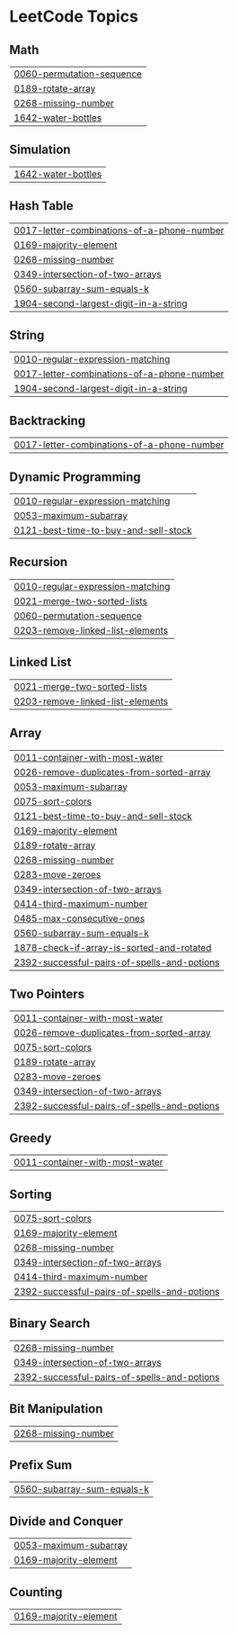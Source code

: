 

<!---LeetCode Topics Start-->
# LeetCode Topics
## Math
|  |
| ------- |
| [0060-permutation-sequence](https://github.com/solomon-2105/Leetcode-problems/tree/master/0060-permutation-sequence) |
| [0189-rotate-array](https://github.com/solomon-2105/Leetcode-problems/tree/master/0189-rotate-array) |
| [0268-missing-number](https://github.com/solomon-2105/Leetcode-problems/tree/master/0268-missing-number) |
| [1642-water-bottles](https://github.com/solomon-2105/Leetcode-problems/tree/master/1642-water-bottles) |
## Simulation
|  |
| ------- |
| [1642-water-bottles](https://github.com/solomon-2105/Leetcode-problems/tree/master/1642-water-bottles) |
## Hash Table
|  |
| ------- |
| [0017-letter-combinations-of-a-phone-number](https://github.com/solomon-2105/Leetcode-problems/tree/master/0017-letter-combinations-of-a-phone-number) |
| [0169-majority-element](https://github.com/solomon-2105/Leetcode-problems/tree/master/0169-majority-element) |
| [0268-missing-number](https://github.com/solomon-2105/Leetcode-problems/tree/master/0268-missing-number) |
| [0349-intersection-of-two-arrays](https://github.com/solomon-2105/Leetcode-problems/tree/master/0349-intersection-of-two-arrays) |
| [0560-subarray-sum-equals-k](https://github.com/solomon-2105/Leetcode-problems/tree/master/0560-subarray-sum-equals-k) |
| [1904-second-largest-digit-in-a-string](https://github.com/solomon-2105/Leetcode-problems/tree/master/1904-second-largest-digit-in-a-string) |
## String
|  |
| ------- |
| [0010-regular-expression-matching](https://github.com/solomon-2105/Leetcode-problems/tree/master/0010-regular-expression-matching) |
| [0017-letter-combinations-of-a-phone-number](https://github.com/solomon-2105/Leetcode-problems/tree/master/0017-letter-combinations-of-a-phone-number) |
| [1904-second-largest-digit-in-a-string](https://github.com/solomon-2105/Leetcode-problems/tree/master/1904-second-largest-digit-in-a-string) |
## Backtracking
|  |
| ------- |
| [0017-letter-combinations-of-a-phone-number](https://github.com/solomon-2105/Leetcode-problems/tree/master/0017-letter-combinations-of-a-phone-number) |
## Dynamic Programming
|  |
| ------- |
| [0010-regular-expression-matching](https://github.com/solomon-2105/Leetcode-problems/tree/master/0010-regular-expression-matching) |
| [0053-maximum-subarray](https://github.com/solomon-2105/Leetcode-problems/tree/master/0053-maximum-subarray) |
| [0121-best-time-to-buy-and-sell-stock](https://github.com/solomon-2105/Leetcode-problems/tree/master/0121-best-time-to-buy-and-sell-stock) |
## Recursion
|  |
| ------- |
| [0010-regular-expression-matching](https://github.com/solomon-2105/Leetcode-problems/tree/master/0010-regular-expression-matching) |
| [0021-merge-two-sorted-lists](https://github.com/solomon-2105/Leetcode-problems/tree/master/0021-merge-two-sorted-lists) |
| [0060-permutation-sequence](https://github.com/solomon-2105/Leetcode-problems/tree/master/0060-permutation-sequence) |
| [0203-remove-linked-list-elements](https://github.com/solomon-2105/Leetcode-problems/tree/master/0203-remove-linked-list-elements) |
## Linked List
|  |
| ------- |
| [0021-merge-two-sorted-lists](https://github.com/solomon-2105/Leetcode-problems/tree/master/0021-merge-two-sorted-lists) |
| [0203-remove-linked-list-elements](https://github.com/solomon-2105/Leetcode-problems/tree/master/0203-remove-linked-list-elements) |
## Array
|  |
| ------- |
| [0011-container-with-most-water](https://github.com/solomon-2105/Leetcode-problems/tree/master/0011-container-with-most-water) |
| [0026-remove-duplicates-from-sorted-array](https://github.com/solomon-2105/Leetcode-problems/tree/master/0026-remove-duplicates-from-sorted-array) |
| [0053-maximum-subarray](https://github.com/solomon-2105/Leetcode-problems/tree/master/0053-maximum-subarray) |
| [0075-sort-colors](https://github.com/solomon-2105/Leetcode-problems/tree/master/0075-sort-colors) |
| [0121-best-time-to-buy-and-sell-stock](https://github.com/solomon-2105/Leetcode-problems/tree/master/0121-best-time-to-buy-and-sell-stock) |
| [0169-majority-element](https://github.com/solomon-2105/Leetcode-problems/tree/master/0169-majority-element) |
| [0189-rotate-array](https://github.com/solomon-2105/Leetcode-problems/tree/master/0189-rotate-array) |
| [0268-missing-number](https://github.com/solomon-2105/Leetcode-problems/tree/master/0268-missing-number) |
| [0283-move-zeroes](https://github.com/solomon-2105/Leetcode-problems/tree/master/0283-move-zeroes) |
| [0349-intersection-of-two-arrays](https://github.com/solomon-2105/Leetcode-problems/tree/master/0349-intersection-of-two-arrays) |
| [0414-third-maximum-number](https://github.com/solomon-2105/Leetcode-problems/tree/master/0414-third-maximum-number) |
| [0485-max-consecutive-ones](https://github.com/solomon-2105/Leetcode-problems/tree/master/0485-max-consecutive-ones) |
| [0560-subarray-sum-equals-k](https://github.com/solomon-2105/Leetcode-problems/tree/master/0560-subarray-sum-equals-k) |
| [1878-check-if-array-is-sorted-and-rotated](https://github.com/solomon-2105/Leetcode-problems/tree/master/1878-check-if-array-is-sorted-and-rotated) |
| [2392-successful-pairs-of-spells-and-potions](https://github.com/solomon-2105/Leetcode-problems/tree/master/2392-successful-pairs-of-spells-and-potions) |
## Two Pointers
|  |
| ------- |
| [0011-container-with-most-water](https://github.com/solomon-2105/Leetcode-problems/tree/master/0011-container-with-most-water) |
| [0026-remove-duplicates-from-sorted-array](https://github.com/solomon-2105/Leetcode-problems/tree/master/0026-remove-duplicates-from-sorted-array) |
| [0075-sort-colors](https://github.com/solomon-2105/Leetcode-problems/tree/master/0075-sort-colors) |
| [0189-rotate-array](https://github.com/solomon-2105/Leetcode-problems/tree/master/0189-rotate-array) |
| [0283-move-zeroes](https://github.com/solomon-2105/Leetcode-problems/tree/master/0283-move-zeroes) |
| [0349-intersection-of-two-arrays](https://github.com/solomon-2105/Leetcode-problems/tree/master/0349-intersection-of-two-arrays) |
| [2392-successful-pairs-of-spells-and-potions](https://github.com/solomon-2105/Leetcode-problems/tree/master/2392-successful-pairs-of-spells-and-potions) |
## Greedy
|  |
| ------- |
| [0011-container-with-most-water](https://github.com/solomon-2105/Leetcode-problems/tree/master/0011-container-with-most-water) |
## Sorting
|  |
| ------- |
| [0075-sort-colors](https://github.com/solomon-2105/Leetcode-problems/tree/master/0075-sort-colors) |
| [0169-majority-element](https://github.com/solomon-2105/Leetcode-problems/tree/master/0169-majority-element) |
| [0268-missing-number](https://github.com/solomon-2105/Leetcode-problems/tree/master/0268-missing-number) |
| [0349-intersection-of-two-arrays](https://github.com/solomon-2105/Leetcode-problems/tree/master/0349-intersection-of-two-arrays) |
| [0414-third-maximum-number](https://github.com/solomon-2105/Leetcode-problems/tree/master/0414-third-maximum-number) |
| [2392-successful-pairs-of-spells-and-potions](https://github.com/solomon-2105/Leetcode-problems/tree/master/2392-successful-pairs-of-spells-and-potions) |
## Binary Search
|  |
| ------- |
| [0268-missing-number](https://github.com/solomon-2105/Leetcode-problems/tree/master/0268-missing-number) |
| [0349-intersection-of-two-arrays](https://github.com/solomon-2105/Leetcode-problems/tree/master/0349-intersection-of-two-arrays) |
| [2392-successful-pairs-of-spells-and-potions](https://github.com/solomon-2105/Leetcode-problems/tree/master/2392-successful-pairs-of-spells-and-potions) |
## Bit Manipulation
|  |
| ------- |
| [0268-missing-number](https://github.com/solomon-2105/Leetcode-problems/tree/master/0268-missing-number) |
## Prefix Sum
|  |
| ------- |
| [0560-subarray-sum-equals-k](https://github.com/solomon-2105/Leetcode-problems/tree/master/0560-subarray-sum-equals-k) |
## Divide and Conquer
|  |
| ------- |
| [0053-maximum-subarray](https://github.com/solomon-2105/Leetcode-problems/tree/master/0053-maximum-subarray) |
| [0169-majority-element](https://github.com/solomon-2105/Leetcode-problems/tree/master/0169-majority-element) |
## Counting
|  |
| ------- |
| [0169-majority-element](https://github.com/solomon-2105/Leetcode-problems/tree/master/0169-majority-element) |
<!---LeetCode Topics End-->